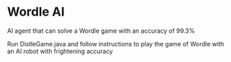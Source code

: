 # Wordle AI
 AI agent that can solve a Wordle game with an accuracy of 99.3% 

 Run DistleGame.java and follow instructions to play the game of Wordle with an AI robot with frightening accuracy
